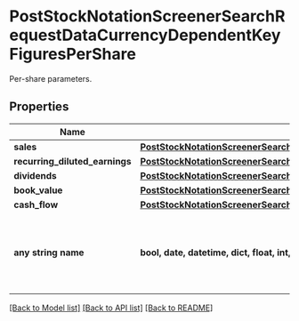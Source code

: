 # PostStockNotationScreenerSearchRequestDataCurrencyDependentKeyFiguresPerShare

Per-share parameters.

## Properties
Name | Type | Description | Notes
------------ | ------------- | ------------- | -------------
**sales** | [**PostStockNotationScreenerSearchRequestDataCurrencyDependentKeyFiguresPerShareSales**](PostStockNotationScreenerSearchRequestDataCurrencyDependentKeyFiguresPerShareSales.md) |  | [optional] 
**recurring_diluted_earnings** | [**PostStockNotationScreenerSearchRequestDataCurrencyDependentKeyFiguresPerShareRecurringDilutedEarnings**](PostStockNotationScreenerSearchRequestDataCurrencyDependentKeyFiguresPerShareRecurringDilutedEarnings.md) |  | [optional] 
**dividends** | [**PostStockNotationScreenerSearchRequestDataCurrencyDependentKeyFiguresPerShareDividends**](PostStockNotationScreenerSearchRequestDataCurrencyDependentKeyFiguresPerShareDividends.md) |  | [optional] 
**book_value** | [**PostStockNotationScreenerSearchRequestDataCurrencyDependentKeyFiguresPerShareBookValue**](PostStockNotationScreenerSearchRequestDataCurrencyDependentKeyFiguresPerShareBookValue.md) |  | [optional] 
**cash_flow** | [**PostStockNotationScreenerSearchRequestDataCurrencyDependentKeyFiguresPerShareCashFlow**](PostStockNotationScreenerSearchRequestDataCurrencyDependentKeyFiguresPerShareCashFlow.md) |  | [optional] 
**any string name** | **bool, date, datetime, dict, float, int, list, str, none_type** | any string name can be used but the value must be the correct type | [optional]

[[Back to Model list]](../README.md#documentation-for-models) [[Back to API list]](../README.md#documentation-for-api-endpoints) [[Back to README]](../README.md)


